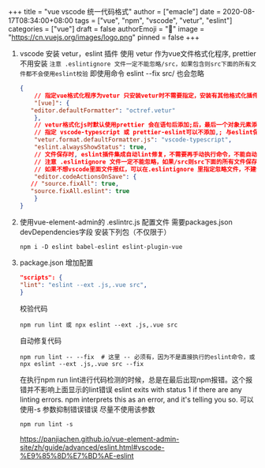 +++
title = "vue vscode 统一代码格式"
author = ["emacle"]
date = 2020-08-17T08:34:00+08:00
tags = ["vue", "npm", "vscode", "vetur", "eslint"]
categories = ["vue"]
draft = false
authorEmoji = "🎅"
image = "https://cn.vuejs.org/images/logo.png"
pinned = false
+++

1.  vscode 安装 vetur，eslint 插件
    使用 vetur 作为vue文件格式化程序, prettier不用安装
    `注意 .eslintignore 文件一定不能忽略/src，如果包含则src下面的所有文件都不会使用eslint校验`  即使用命令 eslint --fix src/ 也会忽略

    ```json
    {
        // 指定vue格式化程序为vetur 只安装vetur时不需要指定，安装有其他格式化插件时如 prettier时需要指定，避免冲突
        "[vue]": {
       "editor.defaultFormatter": "octref.vetur"
        },
        // vetur格式化js时默认使用prettier 会在语句后添加;后，最后一个对象元素添加,号
        // 指定 vscode-typescript 或 prettier-eslint可以不添加,; 与eslint保持一致
        "vetur.format.defaultFormatter.js": "vscode-typescript",
        "eslint.alwaysShowStatus": true,
        // 文件保存时, eslint插件集成自动lint修复，不需要再手动执行命令，不能自动修复的代码会报红
        // 注意 .eslintignore 文件一定不能忽略，如果/src则src下面的所有文件保存时不会使用eslint校验
        // 如果不想vscode里面文件报红，可以在.eslintignore 里指定忽略文件，不建议
        "editor.codeActionsOnSave": {
       // "source.fixAll": true,
       "source.fixAll.eslint": true
        }
    }
    ```

2.  使用vue-element-admin的 .eslintrc.js 配置文件
    需要packages.json devDependencies字段 安装下列包（不仅限于）

    ```text
    npm i -D eslint babel-eslint eslint-plugin-vue
    ```

3.  package.json 增加配置

    ```json
    "scripts": {
    "lint": "eslint --ext .js,.vue src",
    }
    ```

    校验代码

    ```text
    npm run lint 或 npx eslint --ext .js,.vue src
    ```

    自动修复代码

    ```text
    npm run lint -- --fix  # 这里 -- 必须有，因为不是直接执行的eslint命令，或 npx eslint --ext .js,.vue src --fix
    ```

    在执行npm run lint进行代码检测的时候，总是在最后出现npm报错。这个报错并不影响上面显示的lint错误
    eslint exits with status 1 if there are any linting errors. npm interprets this as an error, and it's telling you so.
    可以使用-s 参数抑制错误错误 尽量不使用该参数

    ```text
    npm run lint -s
    ```

    <https://panjiachen.github.io/vue-element-admin-site/zh/guide/advanced/eslint.html#vscode-%E9%85%8D%E7%BD%AE-eslint>

